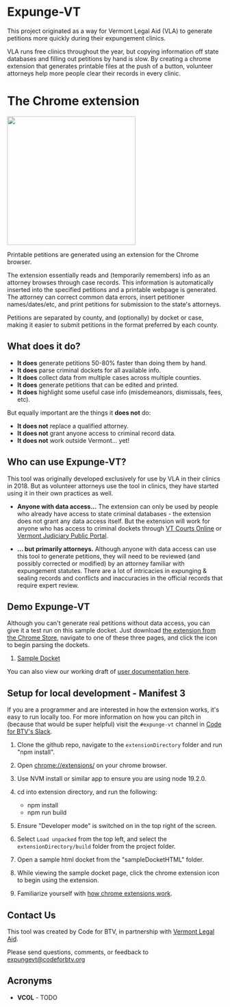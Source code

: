 # Expunge-VT

This project originated as a way for Vermont Legal Aid (VLA) to generate petitions more quickly during their expungement clinics.

VLA runs free clinics throughout the year, but copying information off state databases and filling out petitions by hand is slow. By creating a chrome extension that generates printable files at the push of a button, volunteer attorneys help more people clear their records in every clinic.

# The Chrome extension

[<img src="https://uploads-ssl.webflow.com/5f4f5872323e026126988212/5f56321f2220c927ad18423e_ChromeWebStore_BadgeWBorder_v2_496x150.png" width=300/>](https://chrome.google.com/webstore/detail/expungevt/kkooclhchngcejjphmbafbkkpnaimadn)

Printable petitions are generated using an extension for the Chrome browser.

The extension essentially reads and (temporarily remembers) info as an attorney browses through case records. This information is automatically inserted into the specified petitions and a printable webpage is generated. The attorney can correct common data errors, insert petitioner names/dates/etc, and print petitions for submission to the state's attorneys.

Petitions are separated by county, and (optionally) by docket or case, making it easier to submit petitions in the format preferred by each county.

## What does it do?

- **It does** generate petitions 50-80% faster than doing them by hand.
- **It does** parse criminal dockets for all available info.
- **It does** collect data from multiple cases across multiple counties.
- **It does** generate petitions that can be edited and printed.
- **It does** highlight some useful case info (misdemeanors, dismissals, fees, etc).

But equally important are the things it **does not** do:

- **It does not** replace a qualified attorney.
- **It does not** grant anyone access to criminal record data.
- **It does not** work outside Vermont... yet!

## Who can use Expunge-VT?

This tool was originally developed exclusively for use by VLA in their clinics in 2018. But as volunteer attorneys use the tool in clinics, they have started using it in their own practices as well.

- **Anyone with data access...** The extension can only be used by people who already have access to state criminal databases - the extension does not grant any data access itself. But the extension will work for anyone who has access to criminal dockets through [VT Courts Online](https://secure.vermont.gov/vtcdas/user) or [Vermont Judiciary Public Portal](https://publicportal.courts.vt.gov/Portal).

- **... but primarily attorneys.** Although anyone with data access can use this tool to generate petitions, they will need to be reviewed (and possibly corrected or modified) by an attorney familiar with expungement statutes. There are a lot of intricacies in expunging & sealing records and conflicts and inaccuracies in the official records that require expert review.

## Demo Expunge-VT

Although you can't generate real petitions without data access, you can give it a test run on this sample docket. Just download [the extension from the Chrome Store](https://chrome.google.com/webstore/detail/expungevt/kkooclhchngcejjphmbafbkkpnaimadn), navigate to one of these three pages, and click the icon to begin parsing the dockets.

1. [Sample Docket](http://htmlpreview.github.io/?https://github.com/codeforbtv/expunge-vt/blob/master/sampleDocketHTML/sample1.html)

You can also view our working draft of [user documentation here](https://docs.google.com/document/d/1tsb6ATu75B6rkEfKKBy32mENy5KHYtM-_wrg36Plc50/edit?usp=sharing).

## Setup for local development - Manifest 3

If you are a programmer and are interested in how the extension works, it's easy to run locally too. For more information on how you can pitch in (because that would be super helpful) visit the `#expunge-vt` channel in [Code for BTV's Slack](http://cfbtv-slackin.herokuapp.com/).

1. Clone the github repo, navigate to the `extensionDirectory` folder and run "npm install".

1. Open [chrome://extensions/](chrome://extensions/) on your chrome browser.

1. Use NVM install or similar app to ensure you are using node 19.2.0.

1. cd into extension directory, and run the following:
   - npm install
   - npm run build

1. Ensure "Developer mode" is switched on in the top right of the screen.

1. Select `Load unpacked` from the top left, and select the `extensionDirectory/build` folder from the project folder.

1. Open a sample html docket from the "sampleDocketHTML" folder.

1. While viewing the sample docket page, click the chrome extension icon to begin using the extension.

1. Familiarize yourself with [how chrome extensions work](./README_EXTENSIONS_OVERVIEW.md).

## Contact Us

This tool was created by Code for BTV, in partnership with [Vermont Legal Aid](https://www.vtlegalaid.org/).

Please send questions, comments, or feedback to expungevt@codeforbtv.org

## Acronyms

* **VCOL** - TODO
